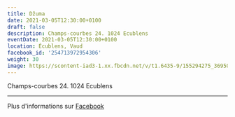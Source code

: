 ```yaml
---
title: Džuma
date: 2021-03-05T12:30:00+0100
draft: false
description: Champs-courbes 24. 1024 Ecublens
eventDate: 2021-03-05T12:30:00+0100
location: Écublens, Vaud
facebook_id: '254713972954306'
weight: 30
image: https://scontent-iad3-1.xx.fbcdn.net/v/t1.6435-9/155294275_3695079563921169_4909597834044538694_n.jpg?_nc_cat=101&ccb=1-7&_nc_sid=9e60e4&_nc_ohc=2P8PkIOw2HsQ7kNvwGSfuIN&_nc_oc=AdmYGIBlcksMlGuVmFFL7u7FmAOOy9YK04Kn4xdNPZUDvQ9HAobm92KllnmWFL4bLuk&_nc_zt=23&_nc_ht=scontent-iad3-1.xx&edm=ABTKTjYEAAAA&_nc_gid=mHlmJt2Q7YXNMzApIsHY3Q&oh=00_AfWC1HfaH3TD1dhjkwo3QKQW25K7WCL6x5Ozt2MPn6uWWg&oe=68D346DB
---
```


Champs-courbes 24. 1024 Ecublens

---

Plus d'informations sur [Facebook](https://facebook.com/events/254713972954306)